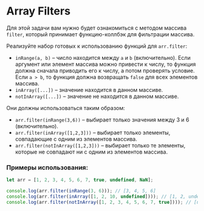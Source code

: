 # Array Filters

Для этой задачи вам нужно будет ознакомиться с методом массива `filter`, который принимает функцию-коллбэк для фильтрации массива.

Реализуйте набор готовых к использованию функций для `arr.filter`:

- `inRange(a, b)` – число находится между `a` и `b` (включительно). Если аргумент или элемент массива можно привести к числу, то функция должна сначала приводить его к числу, а потом проверять условие. Если `a > b`, то функция должна возвращать `false` для всех элементов массива.
- `inArray([...])` – значение находится в данном массиве.
- `notInArray([...])` – значение не находится в данном массиве.

Они должны использоваться таким образом:

- `arr.filter(inRange(3,6))` – выбирает только значения между 3 и 6 (включительно).
- `arr.filter(inArray([1,2,3]))` – выбирает только элементы, совпадающие с одним из элементов массива.
- `arr.filter(notInArray([1,2,3]))` – выбирает только те элементы, которые не совпадают ни с одним из элементов массива.

### Примеры использования:

```javascript
let arr = [1, 2, 3, 4, 5, 6, 7, true, undefined, NaN];

console.log(arr.filter(inRange(3, 6))); // [3, 4, 5, 6]
console.log(arr.filter(inArray([1, 2, 10, undefined]))); // [1, 2, undefined]
console.log(arr.filter(notInArray([1, 2, 3, 4, 5, 6, 7, true]))); // [undefined, NaN]
